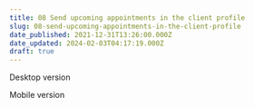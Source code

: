 ```yaml
---
title: 08 Send upcoming appointments in the client profile
slug: 08-send-upcoming-appointments-in-the-client-profile
date_published: 2021-12-31T13:26:00.000Z
date_updated: 2024-02-03T04:17:19.000Z
draft: true
---
```


Desktop version

Mobile version

